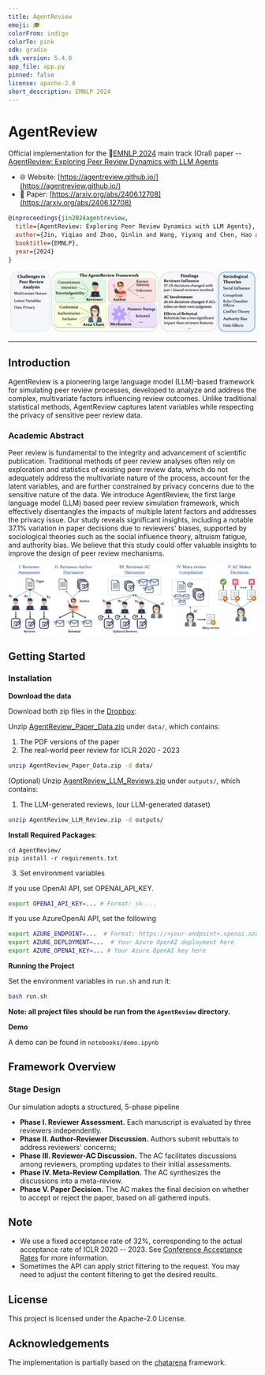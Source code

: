 ```yaml
---
title: AgentReview
emoji: 🎓
colorFrom: indigo
colorTo: pink
sdk: gradio
sdk_version: 5.4.0
app_file: app.py
pinned: false
license: apache-2.0
short_description: EMNLP 2024
---
```


# AgentReview

Official implementation for the 🔗[EMNLP 2024](https://2024.emnlp.org/) main track (Oral) paper -- [AgentReview: Exploring Peer Review Dynamics with LLM Agents](https://arxiv.org/abs/2406.12708)

* 🌐 Website: [https://agentreview.github.io/](https://agentreview.github.io/)
* 📄 Paper: [https://arxiv.org/abs/2406.12708](https://arxiv.org/abs/2406.12708)



```bibtex
@inproceedings{jin2024agentreview,
  title={AgentReview: Exploring Peer Review Dynamics with LLM Agents},
  author={Jin, Yiqiao and Zhao, Qinlin and Wang, Yiyang and Chen, Hao and Zhu, Kaijie and Xiao, Yijia and Wang, Jindong},
  booktitle={EMNLP},
  year={2024}
}
```

<img src="static/img/Overview.png">

---

## Introduction

AgentReview is a pioneering large language model (LLM)-based framework for simulating peer review processes, developed to analyze and address the complex, multivariate factors influencing review outcomes. Unlike traditional statistical methods, AgentReview captures latent variables while respecting the privacy of sensitive peer review data. 

### Academic Abstract

Peer review is fundamental to the integrity and advancement of scientific publication. Traditional methods of peer review analyses often rely on exploration and statistics of existing peer review data, which do not adequately address the multivariate nature of the process, account for the latent variables, and are further constrained by privacy concerns due to the sensitive nature of the data. We introduce AgentReview, the first large language model (LLM) based peer review simulation 
framework, which effectively disentangles the impacts of multiple latent factors and addresses the privacy issue. Our study reveals significant insights, including a notable 37.1% variation in paper decisions due to reviewers' biases, supported by sociological theories such as the social influence theory, altruism fatigue, and authority bias. We believe that this study could offer valuable insights to improve the design of peer review mechanisms.


![Review Stage Design](static/img/ReviewPipeline.png)

## Getting Started

### Installation

**Download the data**

Download both zip files in the [Dropbox](https://www.dropbox.com/scl/fo/etzu5h8kwrx8vrcaep9tt/ALCnxFt2cT9aF477d-h1-E8?rlkey=9r5ep9psp8u4yaxxo9caf5nnc&st=k946oui5&dl=0):

Unzip [AgentReview_Paper_Data.zip](https://www.dropbox.com/scl/fi/l17brtbzsy3xwflqd58ja/AgentReview_Paper_Data.zip?rlkey=vldiexmgzi7zycmz7pumgbooc&st=b6g3nkry&dl=0) under `data/`, which contains:
   1. The PDF versions of the paper
   2. The real-world peer review for ICLR 2020 - 2023
   
   ```bash
   unzip AgentReview_Paper_Data.zip -d data/
   ```

(Optional) Unzip [AgentReview_LLM_Reviews.zip](https://www.dropbox.com/scl/fi/ckr0hpxyedx8u9s6235y6/AgentReview_LLM_Reviews.zip?rlkey=cgexir5xu38tm79eiph8ulbkq&st=q23x2trr&dl=0) under `outputs/`, which contains:
   1. The LLM-generated reviews, (our LLM-generated dataset)
    
   ```bash
   unzip AgentReview_LLM_Review.zip -d outputs/
   ```
   
**Install Required Packages**:
   ```
   cd AgentReview/
   pip install -r requirements.txt
   ```

3. Set environment variables

If you use OpenAI API, set OPENAI_API_KEY.

```bash
export OPENAI_API_KEY=... # Format: sk-...
```

If you use AzureOpenAI API, set the following

```bash
export AZURE_ENDPOINT=...  # Format: https://<your-endpoint>.openai.azure.com/
export AZURE_DEPLOYMENT=...  # Your Azure OpenAI deployment here
export AZURE_OPENAI_KEY=... # Your Azure OpenAI key here
```
   
**Running the Project**

   Set the environment variables in `run.sh` and run it:
   
   ```bash
   bash run.sh
   ```  

   **Note: all project files should be run from the `AgentReview` directory.**

**Demo**

A demo can be found in `notebooks/demo.ipynb`


## Framework Overview

### Stage Design

Our simulation adopts a structured, 5-phase pipeline

* **Phase I. Reviewer Assessment.** Each manuscript is evaluated by three reviewers independently.
* **Phase II. Author-Reviewer Discussion.** Authors submit rebuttals to address reviewers' concerns;
* **Phase III. Reviewer-AC Discussion.** The AC facilitates discussions among reviewers, prompting updates to their initial assessments.
* **Phase IV. Meta-Review Compilation.** The AC synthesizes the discussions into a meta-review.
* **Phase V. Paper Decision.** The AC makes the final decision on whether to accept or reject the paper, based on all gathered inputs.

## Note

- We use a fixed acceptance rate of 32%, corresponding to the actual acceptance rate of ICLR 2020 -- 2023. See [Conference Acceptance Rates](https://github.com/lixin4ever/Conference-Acceptance-Rate) for more information.
- Sometimes the API can apply strict filtering to the request. You may need to adjust the content filtering to get the desired results.  


## License

This project is licensed under the Apache-2.0 License.

## Acknowledgements

The implementation is partially based on the [chatarena](https://github.com/Farama-Foundation/chatarena) framework.

